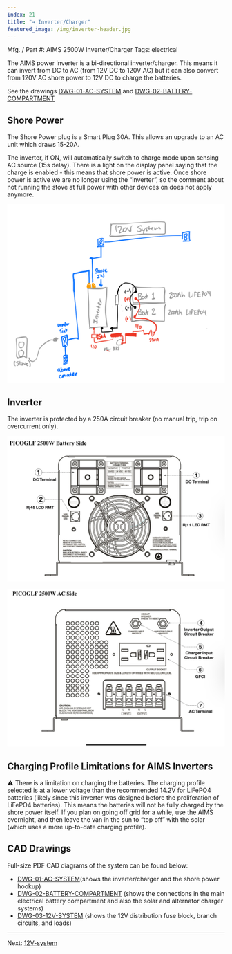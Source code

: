 ```yaml
---
index: 21
title: "→ Inverter/Charger"
featured_image: /img/inverter-header.jpg
---
```


Mfg. / Part #: AIMS 2500W Inverter/Charger
Tags: electrical

The AIMS power inverter is a bi-directional inverter/charger. This means it can invert from DC to AC (from 12V DC to 120V AC) but it can also convert from 120V AC shore power to 12V DC to charge the batteries. 

See the drawings [DWG-01-AC-SYSTEM]( /pdf/DWG-01-AC-SYSTEM.pdf) and [DWG-02-BATTERY-COMPARTMENT]( /pdf/DWG-02-BATTERY-COMPARTMENT.pdf)

## Shore Power

The Shore Power plug is a Smart Plug 30A. This allows an upgrade to an AC unit which draws 15-20A. 

The inverter, if ON, will automatically switch to charge mode upon sensing AC source (15s delay). There is a light on the display panel saying that the charge is enabled - this means that shore power is active. Once shore power is active we are no longer using the “inverter”, so the comment about not running the stove at full power with other devices on does not apply anymore. 

![system-120v.png](img/system-120v.png)

## Inverter

The inverter is protected by a 250A circuit breaker (no manual trip, trip on overcurrent only).

![F522C33A-BBF1-45F7-97C5-2D2B02910307.jpeg](img/F522C33A-BBF1-45F7-97C5-2D2B02910307.jpeg)

![E50D8072-6840-43A5-90AE-3168B1C606FC.jpeg](img/E50D8072-6840-43A5-90AE-3168B1C606FC.jpeg)

## Charging Profile Limitations for AIMS Inverters

⚠️ There is a limitation on charging the batteries. The charging profile selected is at a lower voltage than the recommended 14.2V for LiFePO4 batteries (likely since this inverter was designed before the proliferation of LiFePO4 batteries). This means the batteries will not be fully charged by the shore power itself. If you plan on going off grid for a while, use the AIMS overnight, and then leave the van in the sun to “top off” with the solar (which uses a more up-to-date charging profile).

## CAD Drawings

Full-size PDF CAD diagrams of the system can be found below:
- [DWG-01-AC-SYSTEM]( /pdf/DWG-01-AC-SYSTEM.pdf)(shows the inverter/charger and the shore power hookup)
- [DWG-02-BATTERY-COMPARTMENT]( /pdf/DWG-02-BATTERY-COMPARTMENT.pdf) (shows the connections in the main electrical battery compartment and also the solar and alternator charger systems)
- [DWG-03-12V-SYSTEM]( /pdf/DWG-03-12V-SYSTEM.pdf) (shows the 12V distribution fuse block, branch circuits, and loads)

---

Next: [12V-system](12V-system.md)